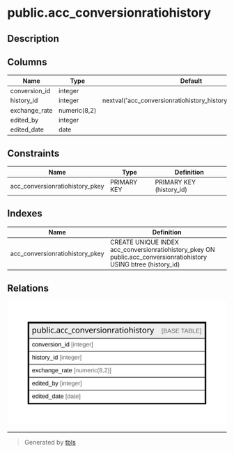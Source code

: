 # public.acc_conversionratiohistory

## Description

## Columns

| Name | Type | Default | Nullable | Children | Parents | Comment |
| ---- | ---- | ------- | -------- | -------- | ------- | ------- |
| conversion_id | integer |  | true |  |  |  |
| history_id | integer | nextval('acc_conversionratiohistory_history_id_seq'::regclass) | false |  |  |  |
| exchange_rate | numeric(8,2) |  | true |  |  |  |
| edited_by | integer |  | true |  |  |  |
| edited_date | date |  | true |  |  |  |

## Constraints

| Name | Type | Definition |
| ---- | ---- | ---------- |
| acc_conversionratiohistory_pkey | PRIMARY KEY | PRIMARY KEY (history_id) |

## Indexes

| Name | Definition |
| ---- | ---------- |
| acc_conversionratiohistory_pkey | CREATE UNIQUE INDEX acc_conversionratiohistory_pkey ON public.acc_conversionratiohistory USING btree (history_id) |

## Relations

![er](public.acc_conversionratiohistory.svg)

---

> Generated by [tbls](https://github.com/k1LoW/tbls)
